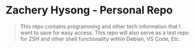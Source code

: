 # Zachery Hysong - Personal Repo

> This repo contains programming and other tech information that I want to save for easy access.
> This repo will also serve as a test repo for ZSH and other shell functionality within Debian, VS Code, Etc.

